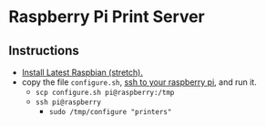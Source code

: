# Raspberry Pi Print Server

## Instructions

-   [Install Latest Raspbian (stretch).](https://www.raspberrypi.org/documentation/installation/installing-images/)
-   copy the file `configure.sh`, [ssh to your raspberry pi](https://www.raspberrypi.org/documentation/remote-access/ssh/), and run it.
    -   `scp configure.sh pi@raspberry:/tmp`
    -   `ssh pi@raspberry`
        -   `sudo /tmp/configure "printers"`
